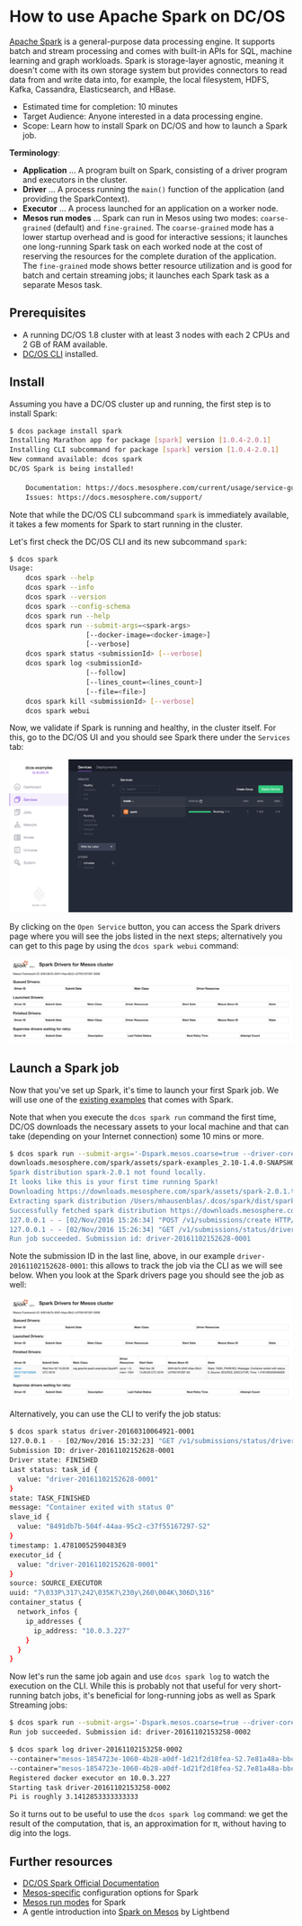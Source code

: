 # How to use Apache Spark on DC/OS

[Apache Spark](https://spark.apache.org/) is a general-purpose data processing engine. It supports batch and stream processing and comes with built-in APIs for SQL, machine learning and graph workloads. Spark is storage-layer agnostic, meaning it doesn't come with its own storage system but provides connectors to read data from and write data into, for example, the local filesystem, HDFS, Kafka, Cassandra, Elasticsearch, and HBase.

- Estimated time for completion: 10 minutes
- Target Audience: Anyone interested in a data processing engine.
- Scope: Learn how to install Spark on DC/OS and how to launch a Spark job. 

**Terminology**:

- **Application** ... A program built on Spark, consisting of a driver program and executors in the cluster.
- **Driver** ... A process running the `main()` function of the application (and providing the SparkContext).
- **Executor** ... A process launched for an application on a worker node.
- **Mesos run modes** ... Spark can run in Mesos using two modes: `coarse-grained` (default) and `fine-grained`. The `coarse-grained` mode has a lower startup overhead and is good for interactive sessions; it launches one long-running Spark task on each worked node at the cost of reserving the resources for the complete duration of the application. The `fine-grained` mode shows better resource utilization and is good for batch and certain streaming jobs; it launches each Spark task as a separate Mesos task.

## Prerequisites

- A running DC/OS 1.8 cluster with at least 3 nodes with each 2 CPUs and 2 GB of RAM available.
- [DC/OS CLI](https://dcos.io/docs/1.8/usage/cli/install/) installed.

## Install

Assuming you have a DC/OS cluster up and running, the first step is to install Spark:

```bash
$ dcos package install spark
Installing Marathon app for package [spark] version [1.0.4-2.0.1]
Installing CLI subcommand for package [spark] version [1.0.4-2.0.1]
New command available: dcos spark
DC/OS Spark is being installed!

	Documentation: https://docs.mesosphere.com/current/usage/service-guides/spark/
	Issues: https://docs.mesosphere.com/support/
```

Note that while the DC/OS CLI subcommand `spark` is immediately available, it takes a few moments for Spark to start running in the cluster.

Let's first check the DC/OS CLI and its new subcommand `spark`:

```bash
$ dcos spark
Usage:
    dcos spark --help
    dcos spark --info
    dcos spark --version
    dcos spark --config-schema
    dcos spark run --help
    dcos spark run --submit-args=<spark-args>
                   [--docker-image=<docker-image>]
                   [--verbose]
    dcos spark status <submissionId> [--verbose]
    dcos spark log <submissionId>
                   [--follow]
                   [--lines_count=<lines_count>]
                   [--file=<file>]
    dcos spark kill <submissionId> [--verbose]
    dcos spark webui
```

Now, we validate if Spark is running and healthy, in the cluster itself. For this, go to the DC/OS UI and you should see Spark there under the `Services` tab:

![Services](img/services.png)

By clicking on the `Open Service` button, you can access the Spark drivers page where you will see the jobs listed in the next steps; alternatively you can get to this page by using the `dcos spark webui` command:

![Spark Drivers page](img/spark-drivers.png)

## Launch a Spark job

Now that you've set up Spark, it's time to launch your first Spark job. We will use one of the [existing examples](https://github.com/apache/spark/blob/master/examples/src/main/scala/org/apache/spark/examples/SparkPi.scala) that comes with Spark.

Note that when you execute the `dcos spark run` command the first time, DC/OS downloads the necessary assets to your local machine and that can take (depending on your Internet connection) some 10 mins or more.

```bash
$ dcos spark run --submit-args='-Dspark.mesos.coarse=true --driver-cores 1 --driver-memory 1024M --class org.apache.spark.examples.SparkPi https://downloads.mesosphere.com/spark/assets/spark-examples_2.10-1.4.0-SNAPSHOT.jar 30'
downloads.mesosphere.com/spark/assets/spark-examples_2.10-1.4.0-SNAPSHOT.jar 30'
Spark distribution spark-2.0.1 not found locally.
It looks like this is your first time running Spark!
Downloading https://downloads.mesosphere.com/spark/assets/spark-2.0.1.tgz...
Extracting spark distribution /Users/mhausenblas/.dcos/spark/dist/spark-2.0.1.tgz...
Successfully fetched spark distribution https://downloads.mesosphere.com/spark/assets/spark-2.0.1.tgz!
127.0.0.1 - - [02/Nov/2016 15:26:34] "POST /v1/submissions/create HTTP/1.1" 200 -
127.0.0.1 - - [02/Nov/2016 15:26:34] "GET /v1/submissions/status/driver-20161102152628-0001 HTTP/1.1" 200 -
Run job succeeded. Submission id: driver-20161102152628-0001
```

Note the submission ID in the last line, above, in our example `driver-20161102152628-0001`: this allows to track the job via the CLI as we will see below. When you look at the Spark drivers page you should see the job as well:

![Spark finished job](img/spark-finished-job.png)

Alternatively, you can use the CLI to verify the job status:

```bash
$ dcos spark status driver-20160310064921-0001
127.0.0.1 - - [02/Nov/2016 15:32:23] "GET /v1/submissions/status/driver-20161102152628-0001 HTTP/1.1" 200 -
Submission ID: driver-20161102152628-0001
Driver state: FINISHED
Last status: task_id {
  value: "driver-20161102152628-0001"
}
state: TASK_FINISHED
message: "Container exited with status 0"
slave_id {
  value: "8491db7b-504f-44aa-95c2-c37f55167297-S2"
}
timestamp: 1.47810052590483E9
executor_id {
  value: "driver-20161102152628-0001"
}
source: SOURCE_EXECUTOR
uuid: "7\033P\317\242\035K?\230y\260\004K\306D\316"
container_status {
  network_infos {
    ip_addresses {
      ip_address: "10.0.3.227"
    }
  }
}
```

Now let's run the same job again and use `dcos spark log` to watch the execution on the CLI. While this is probably not that useful for very short-running batch jobs, it's beneficial for long-running jobs as well as Spark Streaming jobs:

```bash
$ dcos spark run --submit-args='-Dspark.mesos.coarse=true --driver-cores 1 --driver-memory 1024M --class org.apache.spark.examples.SparkPi https://downloads.mesosphere.com/spark/assets/spark-examples_2.10-1.4.0-SNAPSHOT.jar 30'
Run job succeeded. Submission id: driver-20161102153258-0002
```

```bash
$ dcos spark log driver-20161102153258-0002
--container="mesos-1854723e-1060-4b28-a0df-1d21f2d18fea-S2.7e81a48a-bbc1-489a-b499-34f7131b5a35" --docker="docker" --docker_socket="/var/run/docker.sock" --help="false" --initialize_driver_logging="true" --launcher_dir="/opt/mesosphere/packages/mesos--be838ff64133ce38545b7d06f43c6348e5963188/libexec/mesos" --logbufsecs="0" --logging_level="INFO" --mapped_directory="/mnt/mesos/sandbox" --quiet="false" --sandbox_directory="/var/lib/mesos/slave/slaves/1854723e-1060-4b28-a0df-1d21f2d18fea-S2/frameworks/1854723e-1060-4b28-a0df-1d21f2d18fea-0001/executors/driver-20160310070130-0002/runs/7e81a48a-bbc1-489a-b499-34f7131b5a35" --stop_timeout="0ns"
--container="mesos-1854723e-1060-4b28-a0df-1d21f2d18fea-S2.7e81a48a-bbc1-489a-b499-34f7131b5a35" --docker="docker" --docker_socket="/var/run/docker.sock" --help="false" --initialize_driver_logging="true" --launcher_dir="/opt/mesosphere/packages/mesos--be838ff64133ce38545b7d06f43c6348e5963188/libexec/mesos" --logbufsecs="0" --logging_level="INFO" --mapped_directory="/mnt/mesos/sandbox" --quiet="false" --sandbox_directory="/var/lib/mesos/slave/slaves/1854723e-1060-4b28-a0df-1d21f2d18fea-S2/frameworks/1854723e-1060-4b28-a0df-1d21f2d18fea-0001/executors/driver-20160310070130-0002/runs/7e81a48a-bbc1-489a-b499-34f7131b5a35" --stop_timeout="0ns"
Registered docker executor on 10.0.3.227
Starting task driver-20161102153258-0002
Pi is roughly 3.1412853333333333
```

So it turns out to be useful to use the `dcos spark log` command: we get the result of the computation, that is, an approximation for π, without having to dig into the logs.

## Further resources

- [DC/OS Spark Official Documentation](http://docs.mesosphere.com/1.8/usage/service-guides/spark)
- [Mesos-specific](https://spark.apache.org/docs/latest/running-on-mesos.html#configuration) configuration options for Spark
- [Mesos run modes](https://spark.apache.org/docs/latest/running-on-mesos.html#mesos-run-modes) for Spark
- A gentle introduction into [Spark on Mesos](http://www.slideshare.net/Typesafe_Inc/how-to-deploy-apache-spark-to-mesosdcos) by Lightbend
